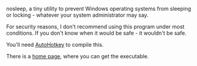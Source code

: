 nosleep, 
a tiny utility to prevent Windows operating systems from sleeping or locking - 
whatever your system administrator may say.

For security reasons, 
I don't recommend using this program under most conditions.
If you don't know when it would be safe -
it wouldn't be safe.

You'll need [AutoHotkey](http://www.autohotkey.com/) to compile this. 

There is a 
[home page](http://www.birnel.org/~noah/software/nosleep/index.html),
where you can get the executable.
